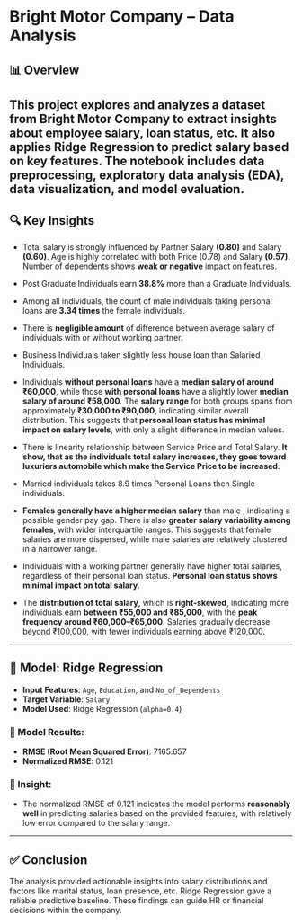 # Bright Motor Company – Data Analysis

## 📊 Overview

This project explores and analyzes a dataset from Bright Motor Company to extract insights about employee salary, loan status, etc. It also applies Ridge Regression to predict salary based on key features. The notebook includes data preprocessing, exploratory data analysis (EDA), data visualization, and model evaluation.
---

## 🔍 Key Insights
- Total salary is strongly influenced by Partner Salary **(0.80)** and Salary **(0.60)**. Age is highly correlated with both Price (0.78) and Salary **(0.57)**. Number of dependents shows **weak or negative** impact on features.

- Post Graduate Individuals earn **38.8%** more than a Graduate Individuals. 

- Among all individuals, the count of male individuals taking personal loans are **3.34 times** the female individuals.

- There is **negligible amount** of difference between average salary of individuals with or without working partner.

- Business Individuals taken slightly less house loan than Salaried Individuals.

- Individuals **without personal loans** have a **median salary of around ₹60,000**, while those **with personal loans** have a slightly lower **median salary of around ₹58,000**. The **salary range** for both groups spans from approximately **₹30,000 to ₹90,000**, indicating similar overall distribution. This suggests that **personal loan status has minimal impact on salary levels**, with only a slight difference in median values.

- There is linearity relationship between Service Price and Total Salary. **It show, that as the individuals total salary increases, they goes toward luxuriers automobile which make the Service Price to be increased**. 

- Married individuals takes 8.9 times Personal Loans then Single individuals.

- **Females generally have a higher median salary** than male , indicating a possible gender pay gap. There is also **greater salary variability among females**, with wider interquartile ranges. This suggests that female salaries are more dispersed, while male salaries are relatively clustered in a narrower range.

- Individuals with a working partner generally have higher total salaries, regardless of their personal loan status. **Personal loan status shows minimal impact on total salary**.

- The **distribution of total salary**, which is **right-skewed**, indicating more individuals earn **between ₹55,000 and ₹85,000**, with the **peak frequency around ₹60,000–₹65,000**. Salaries gradually decrease beyond ₹100,000, with fewer individuals earning above ₹120,000. 

---

## 🤖 Model: Ridge Regression

* **Input Features**: `Age`, `Education`, and `No_of_Dependents`
* **Target Variable**: `Salary`
* **Model Used**: Ridge Regression (`alpha=0.4`)

### 🔢 Model Results:

* **RMSE (Root Mean Squared Error)**: 7165.657
* **Normalized RMSE**: 0.121

### 📌 Insight:

* The normalized RMSE of 0.121 indicates the model performs **reasonably well** in predicting salaries based on the provided features, with relatively low error compared to the salary range.


---

## ✅ Conclusion

The analysis provided actionable insights into salary distributions and factors like marital status, loan presence, etc. Ridge Regression gave a reliable predictive baseline. These findings can guide HR or financial decisions within the company.
